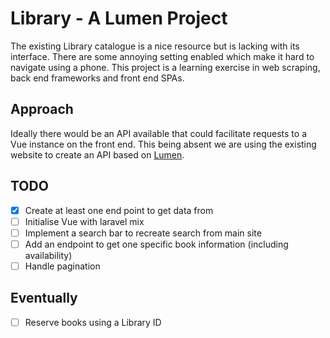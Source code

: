 # Library - A Lumen Project

The existing Library catalogue is a nice resource but is lacking with its interface. There are some annoying setting enabled which make it hard to navigate using a phone. This project is a learning exercise in web scraping, back end frameworks and front end SPAs. 

## Approach

Ideally there would be an API available that could facilitate requests to a Vue instance on the front end. This being absent we are using the existing website to create an API based on [Lumen](https://lumen.laravel.com).

## TODO

- [X] Create at least one end point to get data from
- [ ] Initialise Vue with laravel mix
- [ ] Implement a search bar to recreate search from main site
- [ ] Add an endpoint to get one specific book information (including availability)
- [ ] Handle pagination

## Eventually

- [ ] Reserve books using a Library ID

